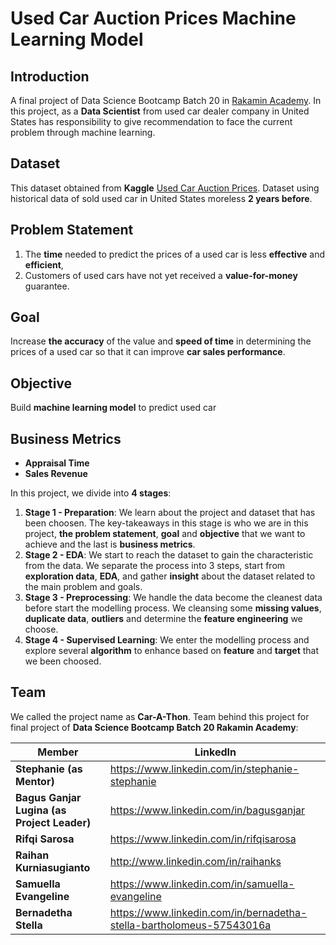 # **Used Car Auction Prices Machine Learning Model**

## **Introduction**
A final project of Data Science Bootcamp Batch 20 in [Rakamin Academy](https://www.rakamin.com/). In this project, as a **Data Scientist** from used car dealer company in United States has responsibility to give recommendation to face the current problem through machine learning.

## **Dataset**
This dataset obtained from **Kaggle** [Used Car Auction Prices](https://www.kaggle.com/datasets/tunguz/used-car-auction-prices). Dataset using historical data of sold used car in United States moreless **2 years before**.

## **Problem Statement**
1. The **time** needed to predict the prices of a used car is less **effective** and **efficient**,
2. Customers of used cars have not yet received a **value-for-money** guarantee.

## **Goal**
Increase **the accuracy** of the value and **speed of time** in determining the prices of a used car so that it can improve **car sales performance**.

## **Objective**
Build **machine learning model** to predict used car

## **Business Metrics**
- **Appraisal Time**
- **Sales Revenue**

In this project, we divide into **4 stages**:
1. **Stage 1 - Preparation**: We learn about the project and dataset that has been choosen. The key-takeaways in this stage is who we are in this project, **the problem statement**, **goal** and **objective** that we want to achieve and the last is **business metrics**.
2. **Stage 2 - EDA**: We start to reach the dataset to gain the characteristic from the data. We separate the process into 3 steps, start from **exploration data**, **EDA**, and gather **insight** about the dataset related to the main problem and goals.
3. **Stage 3 - Preprocessing**: We handle the data become the cleanest data before start the modelling process. We cleansing some **missing values**, **duplicate data**, **outliers** and determine the **feature engineering** we choose.
4. **Stage 4 - Supervised Learning**: We enter the modelling process and explore several **algorithm** to enhance based on **feature** and **target** that we been choosed.

## **Team**
We called the project name as **Car-A-Thon**. Team behind this project for final project of **Data Science Bootcamp Batch 20 Rakamin Academy**:

| Member | LinkedIn|
| --- | --- |
| **Stephanie (as Mentor)** | https://www.linkedin.com/in/stephanie-stephanie |
| **Bagus Ganjar Lugina (as Project Leader)** | https://www.linkedin.com/in/bagusganjar |
| **Rifqi Sarosa** | https://www.linkedin.com/in/rifqisarosa |
| **Raihan Kurniasugianto** | http://www.linkedin.com/in/raihanks |
| **Samuella Evangeline** | https://www.linkedin.com/in/samuella-evangeline |
| **Bernadetha Stella** | https://www.linkedin.com/in/bernadetha-stella-bartholomeus-57543016a |
